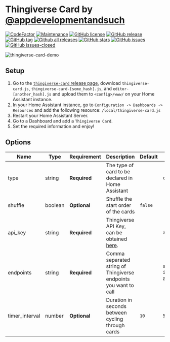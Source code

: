 # Thingiverse Card by [@appdevelopmentandsuch](https://www.github.com/appdevelopmentandsuch)

[![CodeFactor](https://www.codefactor.io/repository/github/appdevelopmentandsuch/thingiverse-card/badge)](https://www.codefactor.io/repository/github/appdevelopmentandsuch/thingiverse-card)
[![Maintenance](https://img.shields.io/badge/Maintained%3F-yes-green.svg)](https://github.com/appdevelopmentandsuch/thingiverse-card/graphs/commit-activity)
[![GitHub license](https://img.shields.io/github/license/appdevelopmentandsuch/thingiverse-card.svg)](https://github.com/appdevelopmentandsuch/thingiverse-card/blob/main/LICENSE)
[![GitHub release](https://img.shields.io/github/release/appdevelopmentandsuch/thingiverse-card.svg)](https://github.com/appdevelopmentandsuch/thingiverse-card/releases/)
[![GitHub tag](https://img.shields.io/github/tag/appdevelopmentandsuch/thingiverse-card.svg)](https://github.com/appdevelopmentandsuch/thingiverse-card/tags/)
[![Github all releases](https://img.shields.io/github/downloads/appdevelopmentandsuch/thingiverse-card/total.svg)](https://github.com/appdevelopmentandsuch/thingiverse-card/releases/)
[![GitHub stars](https://img.shields.io/github/stars/appdevelopmentandsuch/thingiverse-card.svg?style=social&label=Star&maxAge=2592000)](https://github.com/appdevelopmentandsuch/thingiverse-card/stargazers/)
[![GitHub issues](https://img.shields.io/github/issues/appdevelopmentandsuch/thingiverse-card.svg)](https://github.com/appdevelopmentandsuch/thingiverse-card/issues/)
[![GitHub issues-closed](https://img.shields.io/github/issues-closed/appdevelopmentandsuch/thingiverse-card.svg)](https://github.com/appdevelopmentandsuch/thingiverse-card/issues?q=is%3Aissue+is%3Aclosed)

![thingiverse-card-demo](https://user-images.githubusercontent.com/73759882/164341651-66160d60-0567-4baf-8722-dc60d423d350.gif)

## Setup

1. Go to the [`thingiverse-card` release page](https://github.com/appdevelopmentandsuch/thingiverse-card/releases), download `thingiverse-card.js`, `thingiverse-card-[some_hash].js`, and `editor-[another_hash].js` and upload them to `<config>/www/` on your Home Assistant instance.
2. In your Home Assistant instance, go to `Configuration -> Dashboards -> Resources` and add the following resource: `/local/thingiverse-card.js`
3. Restart your Home Assistant Server.
4. Go to a Dashboard and add a `Thingiverse Card`.
5. Set the required information and enjoy!

## Options

| Name           | Type    | Requirement  | Description                                                                                                                                                                                                          | Default | Example                                                                              |
| -------------- | ------- | ------------ | -------------------------------------------------------------------------------------------------------------------------------------------------------------------------------------------------------------------- | ------- | ------------------------------------------------------------------------------------ |
| type           | string  | **Required** | The type of card to be declared in Home Assistant                                                                                                                                                                    |         | `custom:thingiverse-card`                                                            |
| shuffle        | boolean | **Optional** | Shuffle the start order of the cards                                                                                                                                                                                 | `false` |                                                                                      |
| api_key        | string  | **Required** | Thingiverse API Key, can be obtained [here](https://www.thingiverse.com/login/YToyOntzOjQ6InR5cGUiO3M6ODoicmVkaXJlY3QiO3M6NDoiZGF0YSI7czo0NjoiaHR0cHM6Ly93d3cudGhpbmdpdmVyc2UuY29tL2RldmVsb3BlcnMvbXktYXBwcyI7fQ==). |         | `abcdefghijk1234567890lmnopqrstuvw`                                                  |
| endpoints      | string  | **Required** | Comma separated string of Thingiverse endpoints you want to call                                                                                                                                                     |         | `search?sort=popular,search?is_featured=1`, i.e. Display popular and featured things |
| timer_interval | number  | **Optional** | Duration in seconds between cycling through cards                                                                                                                                                                    | `10`    | `5`                                                                                  |
